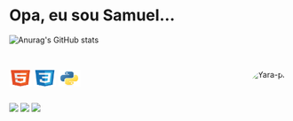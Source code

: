 <h1>Opa, eu sou Samuel...</h1>

![Anurag's GitHub stats](https://github-readme-stats.vercel.app/api?username=SamuelG05&show_icons=true&theme=radical)

##
<div style="display: inline_block"><br>
  <img align="center" alt="Rafa-HTML" height="30" width="40" src="https://raw.githubusercontent.com/devicons/devicon/master/icons/html5/html5-original.svg">
  <img align="center" alt="Rafa-CSS" height="30" width="40" src="https://raw.githubusercontent.com/devicons/devicon/master/icons/css3/css3-original.svg">
  <img align="center" alt="Rafa-Python" height="30" width="40" src="https://raw.githubusercontent.com/devicons/devicon/master/icons/python/python-original.svg">
  <img align="right" alt="Yara-pic" height="150" style="border-radius:50px;" src="https://lh3.googleusercontent.com/70IEctr3Rd4BWFcPfY9Ip0eu8RXtW7NOJrMtBieP3fL1fqr1hgK8y-Wdt4nFuJ4GDvETXxT4D3suW0HG1YWQpnxaZ1Ahj4g41LIqC3lHgVnPMvp5g77JP5LCGpqnySfmM1yqV_zIPp-TWnb60bjWAXh-5ifnkWXAlUnUwF6jRL0qBUdYt0S5ckahv_DAeObXsQqynPrATOvjgt0A3uYiuko4PuUujaJU_hKo8vOgpZoxQnzgMUr4I_cyQMe2eR4_pTo0yigRgR43Y2tjQXPjFB8OAEjIKdKDBOs_uG6Tj0ApTK2g4TyxScQw5iBWnIYYthXnoUjEsOBeLXVIEPnSw6bB3_QdD0TpGNJIFKhSxGlIkKYgVOeAooHhH4HrNNiv-aV8DNLC_eZ4otQFd1ue5df9mkMr6fw9THw1duWoeDhynAZ9ARSroIDiw2LPtOC1qxzI23lKVXb7LUap2MtSmHGJGcwun5gbqftlDHxmNL2jtZX5vGvH92ti-inEYxYbxbYO6cXzy5YJANGJJJmvFsk8p_1w5INMkbf21IuTDuLouRu93LBKJt6xWp_FKt-js42NnGKDt4X9ZhUxfH3iP3gIWXgUPADdSxt43B8fQC2yoV-3YWSUqnrjmENERBff0-g8JVth8X6U_QApyaIMlf-l2h9krJSEhkQ0s2Z92XH5Vv5-2OJ9XojoP6y1kTqkae44glzKWdJeg_3iydVwrhcyquJZeFZx90Suyhzg3ceEgE8N64eGSROSaRIjGQXWcl5h90CTWEJybMUPk_kDtaFDZZCrWWl1FIDWYwY0nPTo93XlRd9g4PWNW-_LRnrMvRqx41u9e_VSuHvBYw2TMHH1CZIXFPtBGR_dBfuSxIUWeZIBjkLyg2MPVn3gY9XY8vzVHWyf1hhm2YKoU8KLKIiExYefT6D8uoQ9t_XGMGmZkOE-eIPgsXwG-56jLVaHRylhYjL8smdWuTddPpGW9Fjmm4QErmnb6YviWPfLfr2d3REUDEc2DoSl2gE-jU868j7w_D-4wWH2o3rfYiiGQQmYp3rXNzZaYc4vJAVid3wgtA9GNeCn_UB4bfs7U41LTqQonR-tyRlJ0cHHstoe4rBmOFLDXfrkFEk=w743-h929-s-no?authuser=0">
</div>
 
 ##


<div> 
  <a href = "mailto:samuelqra52@gmail.com"><img src="https://img.shields.io/badge/-Gmail-%23333?style=for-the-badge&logo=gmail&logoColor=white" target="_blank"></a>
  <a href="https://www.linkedin.com/in/samuel-gon%C3%A7alves-350a93246/" target="_blank" rel="external"><img src="https://img.shields.io/badge/-LinkedIn-%230077B5?style=for-the-badge&logo=linkedin&logoColor=white" target="_blank"></a> 
  <a href="https://www.instagram.com/samuel.g05/" target="_blank" rel="external"><img src="https://img.shields.io/badge/-Instagram-%23E4405F?style=for-the-badge&logo=instagram&logoColor=white" target="_blank"></a>
  
</div>
